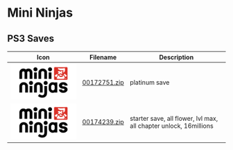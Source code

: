 # Mini Ninjas

## PS3 Saves

| Icon | Filename | Description |
|------|----------|-------------|
| ![Mini Ninjas](ICON0.PNG) | [00172751.zip](00172751.zip) | platinum save |
| ![Mini Ninjas](ICON0.PNG) | [00174239.zip](00174239.zip) | starter save, all flower, lvl max, all chapter unlock, 16millions |
